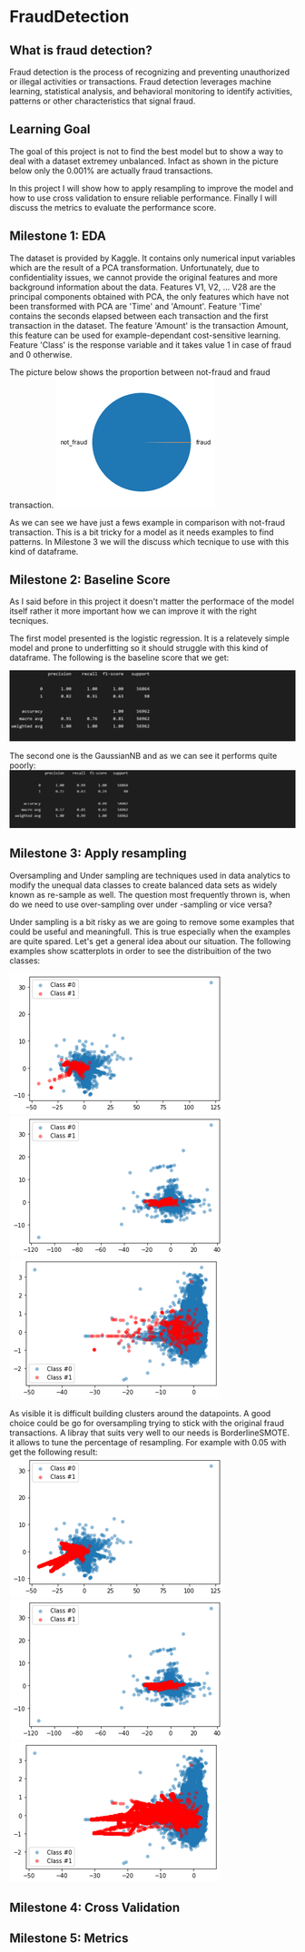 # FraudDetection

## What is fraud detection?
Fraud detection is the process of recognizing and preventing unauthorized or illegal activities or transactions. Fraud detection leverages machine learning, statistical analysis, and behavioral monitoring to identify activities, patterns or other characteristics that signal fraud.

## Learning Goal
The goal of this project is not to find the best model but to show a way to deal with a dataset extremey unbalanced.
Infact as shown in the picture below only the 0.001% are actually fraud transactions.

In this project I will show how to apply resampling to improve the model and how to use cross validation to ensure reliable performance.
Finally I will discuss the metrics to evaluate the performance score.

## Milestone 1: EDA
The dataset is provided by Kaggle.
It contains only numerical input variables which are the result of a PCA transformation. Unfortunately, due to confidentiality issues, we cannot provide the original features and more background information about the data. Features V1, V2, ... V28 are the principal components obtained with PCA, the only features which have not been transformed with PCA are 'Time' and 'Amount'. Feature 'Time' contains the seconds elapsed between each transaction and the first transaction in the dataset. The feature 'Amount' is the transaction Amount, this feature can be used for example-dependant cost-sensitive learning. Feature 'Class' is the response variable and it takes value 1 in case of fraud and 0 otherwise.

The picture below shows the proportion between not-fraud and fraud transaction.
![alt text](https://github.com/alessandroNarcisi96/FraudDetection/blob/master/images/piechart.png)

As we can see we have just a fews example in comparison with not-fraud transaction.
This is a bit tricky for a model as it needs examples to find patterns.
In Milestone 3 we will the discuss which tecnique to use with this kind of dataframe.

## Milestone 2: Baseline Score

As I said before in this project it doesn't matter the performace of the model itself rather it more important how we can improve it with the right tecniques.

The first model presented is the logistic regression.
It is a relatevely simple model and prone to underfitting so it should struggle with this kind of dataframe.
The following is the baseline score that we get:

![alt text](https://github.com/alessandroNarcisi96/FraudDetection/blob/master/images/summary_logistic.png)

The second one is the GaussianNB and as we can see it performs quite poorly:
![alt text](https://github.com/alessandroNarcisi96/FraudDetection/blob/master/images/summary_gaussiannb.png)

## Milestone 3: Apply resampling
Oversampling and Under sampling are techniques used in data analytics to modify the unequal data classes to create balanced data sets as widely known as re-sample as well. The question most frequently thrown is, when do we need to use over-sampling over under -sampling or vice versa?

Under sampling is a bit risky as we are going to remove some examples that could be useful and meaningfull.
This is true especially when the examples are quite spared.
Let's get a general idea about our situation.
The following examples show scatterplots in order to see the distribuition of the two classes:

![alt text](https://github.com/alessandroNarcisi96/FraudDetection/blob/master/images/scatter_1.png)
![alt text](https://github.com/alessandroNarcisi96/FraudDetection/blob/master/images/scatter_2.png)
![alt text](https://github.com/alessandroNarcisi96/FraudDetection/blob/master/images/scatter_3.png)

As visible it is difficult building clusters around the datapoints.
A good choice could be go for oversampling trying to stick with the original fraud transactions.
A libray that suits very well to our needs is BorderlineSMOTE.
it allows to tune the percentage of resampling.
For example with 0.05 with get the following result:
![alt text](https://github.com/alessandroNarcisi96/FraudDetection/blob/master/images/scatter_1_res.png)
![alt text](https://github.com/alessandroNarcisi96/FraudDetection/blob/master/images/scatter_2_res.png)
![alt text](https://github.com/alessandroNarcisi96/FraudDetection/blob/master/images/scatter_3_res.png)

## Milestone 4: Cross Validation

## Milestone 5: Metrics